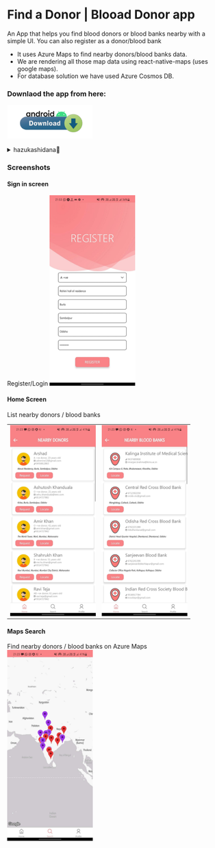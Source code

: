 # Find a Donor | Blooad Donor app

An App that helps you find blood donors or blood banks nearby with a simple UI. You can also register as a donor/blood bank
- It uses Azure Maps to find nearby donors/blood banks data. 
- We are rendering all those map data using react-native-maps (uses google maps). 
- For database solution we have used Azure Cosmos DB.

### Downlaod the app from here:
<!-- https://bit.ly/BloodDonorAppDL -->
<a href="https://bit.ly/BloodDonorAppDL"><img src="./assets/docs/download.png" width="200"/></a>
<details>
<summary>hazukashidana🙂</summary>
<br/>
It's a hackathon project. This app's UI is not that good. But it's functional. I'll not be working on it anymore. If you want to contribute, feel free to do so. I'll be happy to merge your PRs :)
</details>

### Screenshots

#### Sign in screen
Register/Login
<img src="./assets/docs/register.jpeg" width="200"/>

#### Home Screen
List nearby donors / blood banks
<table>
  <tr>
    <td><img src="./assets/docs/home.jpeg" width="200"/></td>
    <td><img src="./assets/docs/home2.jpeg" width="200"/></td>
  </tr>
</table>

#### Maps Search

Find nearby donors / blood banks on Azure Maps 
<img src="./assets/docs/search.jpeg" width="200"/>
